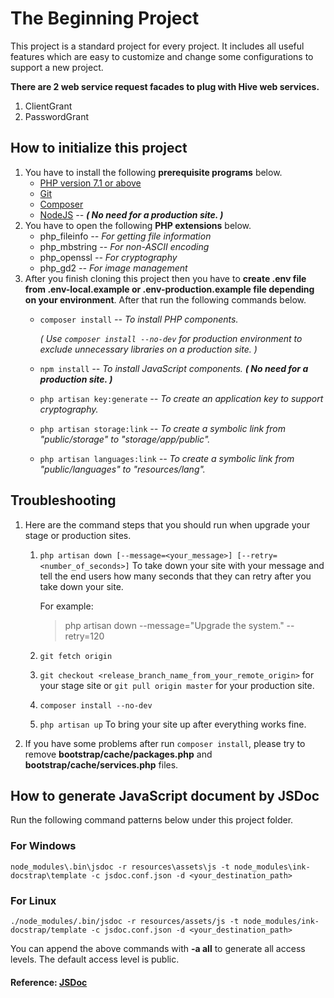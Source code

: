 # The Beginning Project
This project is a standard project for every project. 
It includes all useful features which are easy to customize and change some configurations to support a new project.

**There are 2 web service request facades to plug with Hive web services.**

1. ClientGrant
1. PasswordGrant

## How to initialize this project
1. You have to install the following **prerequisite programs** below.
    - [PHP version 7.1 or above](http://php.net/downloads.php)
    - [Git](https://www.git-scm.com/download)
    - [Composer](https://getcomposer.org/download/)
    - [NodeJS](https://nodejs.org/en/download/) *-- __( No need for a production site. )__*
1. You have to open the following **PHP extensions** below.
    - php_fileinfo *-- For getting file information*
    - php_mbstring *-- For non-ASCII encoding*
    - php_openssl *-- For cryptography*
    - php_gd2 *-- For image management*
1. After you finish cloning this project then you have to **create .env file from .env-local.example or .env-production.example file 
   depending on your environment**. After that run the following commands below.
    - `composer install` *-- To install PHP components.*

        *( Use `composer install --no-dev` for production environment to exclude unnecessary libraries on a production site. )*
       
    - `npm install` *-- To install JavaScript components. __( No need for a production site. )__*
    - `php artisan key:generate` *-- To create an application key to support cryptography.*
    - `php artisan storage:link` *-- To create a symbolic link from "public/storage" to "storage/app/public".*
    - `php artisan languages:link` *-- To create a symbolic link from "public/languages" to "resources/lang".*        

## Troubleshooting
1. Here are the command steps that you should run when upgrade your stage or production sites.
    1. `php artisan down [--message=<your_message>] [--retry=<number_of_seconds>]`
        To take down your site with your message and tell the end users how many seconds that they can retry
        after you take down your site.

        For example:

        > php artisan down --message="Upgrade the system." --retry=120

    1. `git fetch origin`
    1. `git checkout <release_branch_name_from_your_remote_origin>` for your stage site
        or `git pull origin master` for your production site.
    1. `composer install --no-dev`
    1. `php artisan up` To bring your site up after everything works fine.

1. If you have some problems after run `composer install`, please try to remove **bootstrap/cache/packages.php**
   and **bootstrap/cache/services.php** files.

## How to generate JavaScript document by JSDoc
Run the following command patterns below under this project folder.

### For Windows
`node_modules\.bin\jsdoc -r resources\assets\js -t node_modules\ink-docstrap\template -c jsdoc.conf.json -d <your_destination_path>`
### For Linux
`./node_modules/.bin/jsdoc -r resources/assets/js -t node_modules/ink-docstrap/template -c jsdoc.conf.json -d <your_destination_path>`

You can append the above commands with **-a all** to generate all access levels. The default access level is public.

#### Reference: [JSDoc](http://usejsdoc.org)
